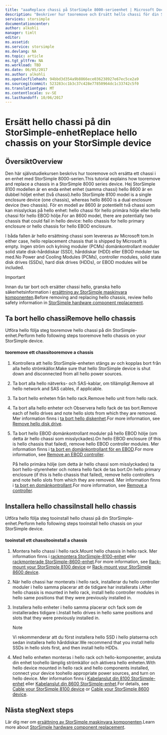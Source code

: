 ```yaml
---
title: "aaaReplace chassi på StorSimple 8000-serieenhet | Microsoft Docs"
description: "Beskriver hur tooremove och Ersätt hello chassi för din StorSimple primära hölje eller EBOD hölje."
services: storsimple
documentationcenter: 
author: alkohli
manager: timlt
editor: 
ms.assetid: 
ms.service: storsimple
ms.devlang: NA
ms.topic: article
ms.tgt_pltfrm: NA
ms.workload: TBD
ms.date: 06/05/2017
ms.author: alkohli
ms.openlocfilehash: 94bbd3d354a9b8866ece036238927e67ec5ce2a9
ms.sourcegitcommit: 523283cc1b3c37c428e77850964dc1c33742c5f0
ms.translationtype: MT
ms.contentlocale: sv-SE
ms.lasthandoff: 10/06/2017
---
```

# <a name="replace-hello-chassis-on-your-storsimple-device"></a><span data-ttu-id="73ce3-103">Ersätt hello chassi på din StorSimple-enhet</span><span class="sxs-lookup"><span data-stu-id="73ce3-103">Replace hello chassis on your StorSimple device</span></span>
## <a name="overview"></a><span data-ttu-id="73ce3-104">Översikt</span><span class="sxs-lookup"><span data-stu-id="73ce3-104">Overview</span></span>
<span data-ttu-id="73ce3-105">Den här självstudiekursen beskrivs hur tooremove och ersätta ett chassi i en enhet med StorSimple 8000-serien.</span><span class="sxs-lookup"><span data-stu-id="73ce3-105">This tutorial explains how tooremove and replace a chassis in a StorSimple 8000 series device.</span></span> <span data-ttu-id="73ce3-106">Hej StorSimple 8100 modellen är en enda enhet enhet (samma chassi) hello 8600 är en dubbel höljet enhet (två chassi).</span><span class="sxs-lookup"><span data-stu-id="73ce3-106">hello StorSimple 8100 model is a single enclosure device (one chassis), whereas hello 8600 is a dual enclosure device (two chassis).</span></span> <span data-ttu-id="73ce3-107">För en modell av 8600 är potentiellt två chassi som kan misslyckas på hello enhet: hello chassi för hello primära hölje eller hello chassi för hello EBOD hölje.</span><span class="sxs-lookup"><span data-stu-id="73ce3-107">For an 8600 model, there are potentially two chassis that could fail in hello device: hello chassis for hello primary enclosure or hello chassis for hello EBOD enclosure.</span></span>

<span data-ttu-id="73ce3-108">I båda fallen är hello ersättning chassi som levereras av Microsoft tom.</span><span class="sxs-lookup"><span data-stu-id="73ce3-108">In either case, hello replacement chassis that is shipped by Microsoft is empty.</span></span> <span data-ttu-id="73ce3-109">Ingen ström och kylning moduler (PCMs) domänkontrollant moduler solid state disk-hårddiskar (SSD), hårddiskar (HDD) eller EBOD moduler tas med.</span><span class="sxs-lookup"><span data-stu-id="73ce3-109">No Power and Cooling Modules (PCMs), controller modules, solid state disk drives (SSDs), hard disk drives (HDDs), or EBOD modules will be included.</span></span>

> [!IMPORTANT]
> <span data-ttu-id="73ce3-110">Innan du tar bort och ersätter chassi hello, granska hello säkerhetsinformation i [ersättning av StorSimple maskinvara komponenten](storsimple-8000-hardware-component-replacement.md).</span><span class="sxs-lookup"><span data-stu-id="73ce3-110">Before removing and replacing hello chassis, review hello safety information in [StorSimple hardware component replacement](storsimple-8000-hardware-component-replacement.md).</span></span>


## <a name="remove-hello-chassis"></a><span data-ttu-id="73ce3-111">Ta bort hello chassi</span><span class="sxs-lookup"><span data-stu-id="73ce3-111">Remove hello chassis</span></span>
<span data-ttu-id="73ce3-112">Utföra hello följa steg tooremove hello chassi på din StorSimple-enhet.</span><span class="sxs-lookup"><span data-stu-id="73ce3-112">Perform hello following steps tooremove hello chassis on your StorSimple device.</span></span>

#### <a name="tooremove-a-chassis"></a><span data-ttu-id="73ce3-113">tooremove ett chassi</span><span class="sxs-lookup"><span data-stu-id="73ce3-113">tooremove a chassis</span></span>
1. <span data-ttu-id="73ce3-114">Kontrollera att hello StorSimple-enheten stängs av och kopplas bort från alla hello strömkällor.</span><span class="sxs-lookup"><span data-stu-id="73ce3-114">Make sure that hello StorSimple device is shut down and disconnected from all hello power sources.</span></span>
2. <span data-ttu-id="73ce3-115">Ta bort alla hello nätverks- och SAS-kablar, om tillämpligt.</span><span class="sxs-lookup"><span data-stu-id="73ce3-115">Remove all hello network and SAS cables, if applicable.</span></span>
3. <span data-ttu-id="73ce3-116">Ta bort hello enheten från hello rack.</span><span class="sxs-lookup"><span data-stu-id="73ce3-116">Remove hello unit from hello rack.</span></span>
4. <span data-ttu-id="73ce3-117">Ta bort alla hello enheter och Observera hello fack de tas bort.</span><span class="sxs-lookup"><span data-stu-id="73ce3-117">Remove each of hello drives and note hello slots from which they are removed.</span></span> <span data-ttu-id="73ce3-118">Mer information finns i [ta bort hello diskenhet](storsimple-8000-disk-drive-replacement.md#remove-the-disk-drive).</span><span class="sxs-lookup"><span data-stu-id="73ce3-118">For more information, see [Remove hello disk drive](storsimple-8000-disk-drive-replacement.md#remove-the-disk-drive).</span></span>
5. <span data-ttu-id="73ce3-119">Ta bort hello EBOD domänkontrollant moduler på hello EBOD hölje (om detta är hello chassi som misslyckades).</span><span class="sxs-lookup"><span data-stu-id="73ce3-119">On hello EBOD enclosure (if this is hello chassis that failed), remove hello EBOD controller modules.</span></span> <span data-ttu-id="73ce3-120">Mer information finns i [ta bort en domänkontrollant för en EBOD](storsimple-8000-ebod-controller-replacement.md#remove-an-ebod-controller).</span><span class="sxs-lookup"><span data-stu-id="73ce3-120">For more information, see [Remove an EBOD controller](storsimple-8000-ebod-controller-replacement.md#remove-an-ebod-controller).</span></span>
   
    <span data-ttu-id="73ce3-121">På hello primära hölje (om detta är hello chassi som misslyckades) ta bort hello-styrenheter och notera hello fack de tas bort.</span><span class="sxs-lookup"><span data-stu-id="73ce3-121">On hello primary enclosure (if this is hello chassis that failed), remove hello controllers and note hello slots from which they are removed.</span></span> <span data-ttu-id="73ce3-122">Mer information finns i [ta bort en domänkontrollant](storsimple-8000-controller-replacement.md#remove-a-controller).</span><span class="sxs-lookup"><span data-stu-id="73ce3-122">For more information, see [Remove a controller](storsimple-8000-controller-replacement.md#remove-a-controller).</span></span>

## <a name="install-hello-chassis"></a><span data-ttu-id="73ce3-123">Installera hello chassi</span><span class="sxs-lookup"><span data-stu-id="73ce3-123">Install hello chassis</span></span>
<span data-ttu-id="73ce3-124">Utföra hello följa steg tooinstall hello chassi på din StorSimple-enhet.</span><span class="sxs-lookup"><span data-stu-id="73ce3-124">Perform hello following steps tooinstall hello chassis on your StorSimple device.</span></span>

#### <a name="tooinstall-a-chassis"></a><span data-ttu-id="73ce3-125">tooinstall ett chassi</span><span class="sxs-lookup"><span data-stu-id="73ce3-125">tooinstall a chassis</span></span>
1. <span data-ttu-id="73ce3-126">Montera hello chassi i hello rack.</span><span class="sxs-lookup"><span data-stu-id="73ce3-126">Mount hello chassis in hello rack.</span></span> <span data-ttu-id="73ce3-127">Mer information finns i [rackmontera StorSimple-8100-enhet](storsimple-8100-hardware-installation.md#rack-mount-your-storsimple-8100-device) eller [rackmonterade StorSimple-8600-enhet](storsimple-8600-hardware-installation.md#rack-mount-your-storsimple-8600-device).</span><span class="sxs-lookup"><span data-stu-id="73ce3-127">For more information, see [Rack-mount your StorSimple 8100 device](storsimple-8100-hardware-installation.md#rack-mount-your-storsimple-8100-device) or [Rack-mount your StorSimple 8600 device](storsimple-8600-hardware-installation.md#rack-mount-your-storsimple-8600-device).</span></span>
2. <span data-ttu-id="73ce3-128">När hello chassi har monterats i hello rack, installerar du hello controller moduler i hello samma placerar att de tidigare har installerats i.</span><span class="sxs-lookup"><span data-stu-id="73ce3-128">After hello chassis is mounted in hello rack, install hello controller modules in hello same positions that they were previously installed in.</span></span>
3. <span data-ttu-id="73ce3-129">Installera hello enheter i hello samma placerar och fack som de installerades tidigare i.</span><span class="sxs-lookup"><span data-stu-id="73ce3-129">Install hello drives in hello same positions and slots that they were previously installed in.</span></span>
   
   > [!NOTE]
   > <span data-ttu-id="73ce3-130">Vi rekommenderar att du först installera hello SSD i hello platserna och sedan installera hello hårddiskar.</span><span class="sxs-lookup"><span data-stu-id="73ce3-130">We recommend that you install hello SSDs in hello slots first, and then install hello HDDs.</span></span>
  
4. <span data-ttu-id="73ce3-131">Med hello enheten monteras i hello rack och hello-komponenter, ansluta din enhet toohello lämplig strömkällor och aktivera hello enheten.</span><span class="sxs-lookup"><span data-stu-id="73ce3-131">With hello device mounted in hello rack and hello components installed, connect your device toohello appropriate power sources, and turn on hello device.</span></span> <span data-ttu-id="73ce3-132">Mer information finns i [Kabelanslut din 8100 StorSimple-enhet](storsimple-8100-hardware-installation.md#cable-your-storsimple-8100-device) eller [Kabelanslut din 8600 StorSimple-enhet](storsimple-8600-hardware-installation.md#cable-your-storsimple-8600-device).</span><span class="sxs-lookup"><span data-stu-id="73ce3-132">For details, see [Cable your StorSimple 8100 device](storsimple-8100-hardware-installation.md#cable-your-storsimple-8100-device) or [Cable your StorSimple 8600 device](storsimple-8600-hardware-installation.md#cable-your-storsimple-8600-device).</span></span>

## <a name="next-steps"></a><span data-ttu-id="73ce3-133">Nästa steg</span><span class="sxs-lookup"><span data-stu-id="73ce3-133">Next steps</span></span>
<span data-ttu-id="73ce3-134">Lär dig mer om [ersättning av StorSimple maskinvara komponenten](storsimple-8000-hardware-component-replacement.md).</span><span class="sxs-lookup"><span data-stu-id="73ce3-134">Learn more about [StorSimple hardware component replacement](storsimple-8000-hardware-component-replacement.md).</span></span>

